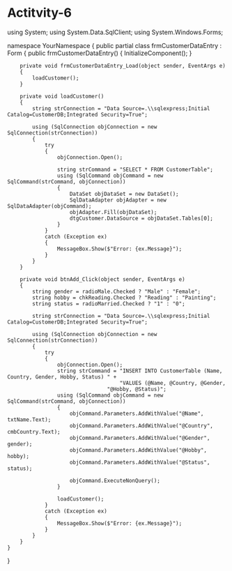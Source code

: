 # Actitvity-6
using System;
using System.Data.SqlClient;
using System.Windows.Forms;

namespace YourNamespace
{
    public partial class frmCustomerDataEntry : Form
    {
        public frmCustomerDataEntry()
        {
            InitializeComponent();
        }

        private void frmCustomerDataEntry_Load(object sender, EventArgs e)
        {
            loadCustomer();
        }

        private void loadCustomer()
        {
            string strConnection = "Data Source=.\\sqlexpress;Initial Catalog=CustomerDB;Integrated Security=True";
            
            using (SqlConnection objConnection = new SqlConnection(strConnection))
            {
                try
                {
                    objConnection.Open();

                    string strCommand = "SELECT * FROM CustomerTable";
                    using (SqlCommand objCommand = new SqlCommand(strCommand, objConnection))
                    {
                        DataSet objDataSet = new DataSet();
                        SqlDataAdapter objAdapter = new SqlDataAdapter(objCommand);
                        objAdapter.Fill(objDataSet);
                        dtgCustomer.DataSource = objDataSet.Tables[0];
                    }
                }
                catch (Exception ex)
                {
                    MessageBox.Show($"Error: {ex.Message}");
                }
            }
        }

        private void btnAdd_Click(object sender, EventArgs e)
        {
            string gender = radioMale.Checked ? "Male" : "Female";
            string hobby = chkReading.Checked ? "Reading" : "Painting";
            string status = radioMarried.Checked ? "1" : "0";

            string strConnection = "Data Source=.\\sqlexpress;Initial Catalog=CustomerDB;Integrated Security=True";

            using (SqlConnection objConnection = new SqlConnection(strConnection))
            {
                try
                {
                    objConnection.Open();
                    string strCommand = "INSERT INTO CustomerTable (Name, Country, Gender, Hobby, Status) " +
                                        "VALUES (@Name, @Country, @Gender, 
                                    "@Hobby, @Status)";
                    using (SqlCommand objCommand = new SqlCommand(strCommand, objConnection))
                    {
                        objCommand.Parameters.AddWithValue("@Name", txtName.Text);
                        objCommand.Parameters.AddWithValue("@Country", cmbCountry.Text);
                        objCommand.Parameters.AddWithValue("@Gender", gender);
                        objCommand.Parameters.AddWithValue("@Hobby", hobby);
                        objCommand.Parameters.AddWithValue("@Status", status);
                    
                        objCommand.ExecuteNonQuery();
                    }

                    loadCustomer();
                }
                catch (Exception ex)
                {
                    MessageBox.Show($"Error: {ex.Message}");
                }
            }
        }
    }
}
